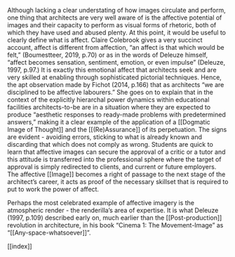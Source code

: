 Although lacking a clear understating of how images circulate and perform, one thing that architects are very well aware of is the affective potential of images and their capacity to perform as visual forms of rhetoric, both of which they have used and abused plenty. At this point, it would be useful to clearly define what is affect. Claire Colebrook gives a very succinct account, affect is different from affection, “an affect is that which would be felt,” (Boumestteer, 2019, p.70) or as in the words of Deleuze himself, “affect becomes sensation, sentiment, emotion, or even impulse” (Deleuze, 1997, p.97.) It is exactly this emotional affect that architects seek and are very skilled at enabling through sophisticated pictorial techniques. Hence, the apt observation made by Fichot (2014, p.166) that as architects “we are disciplined to be affective labourers.” She goes on to explain that in the context of the explicitly hierarchal power dynamics within educational facilities architects-to-be are in a situation where they are expected to produce “aesthetic responses to ready-made problems with predetermined answers,” making it a clear example of the application of a [[Dogmatic Image of Thought]] and the [[(Re)Assurance]] of its perpetuation. The signs are evident - avoiding errors, sticking to what is already known and discarding that which does not comply as wrong. Students are quick to learn that affective images can secure the approval of a critic or a tutor and this attitude is transferred into the professional sphere where the target of approval is simply redirected to clients, and current or future employers. The affective [[Image]] becomes a right of passage to the next stage of the architect’s career, it acts as proof of the necessary skillset that is required to put to work the power of affect.

Perhaps the most celebrated example of affective imagery is the atmospheric render - the renderilla’s area of expertise. It is what Deleuze (1997, p.109) described early on, much earlier than the [[Post-production]] revolution in architecture, in his book “Cinema 1: The Movement-Image” as “[[Any-space-whatsoever]]”.

[[index]]